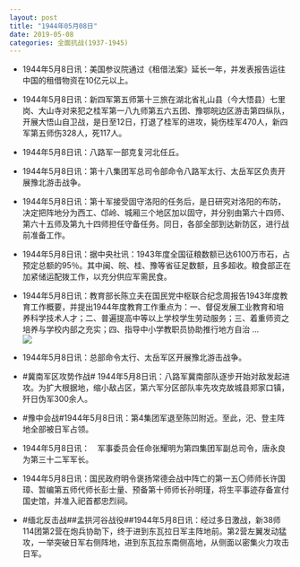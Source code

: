 ```yaml
---
layout: post
title: "1944年05月08日"
date: 2019-05-08
categories: 全面抗战(1937-1945)
---
```


<meta name="referrer" content="no-referrer" />

- 1944年5月8日讯：美国参议院通过《租借法案》延长一年，并发表报告运往中国的租借物资在10亿元以上。 

- 1944年5月8日讯：新四军第五师第十三旅在湖北省礼山县（今大悟县）七里岗、大山寺对来犯之桂军第一八九师第五六五团、豫鄂皖边区游击第四纵队，开展大悟山自卫战，是日至12日，打退了桂军的进攻，毙伤桂军470人，新四军第五师伤328人，死117人。 

- 1944年5月8日讯：八路军一部克复河北任丘。 

- 1944年5月8日讯：第十八集团军总司令部命令八路军太行、太岳军区负责开展豫北游击战争。 

- 1944年5月8日讯：第十军接受固守洛阳的任务后，是日研究对洛阳的布防，决定把阵地分为西工、邙岭、城厢三个地区加以固守，并分别由第六十四师、第六十五师及第九十四师担任守备任务。同日，各部全部到达新防区，进行战前准备工作。 

- 1944年5月8日讯：据中央社讯：1943年度全国征粮数额已达6100万市石，占预定总额的95％。其中闽、皖、桂、豫等省征足数额，且多超收。粮食部正在加紧储运配拨工作，以充分供应军需民食。 

- 1944年5月8日讯：教育部长陈立夫在国民党中枢联合纪念周报告1943年度教育工作概要，并提出1944年度教育工作重点为：一、督促发展工业教育和培养科学技术人才；二、普遍提高中等以上学校学生劳动服务；三、着重师资之培养与学校内部之充实；四、指导中小学教职员协助推行地方自治 ... <br/><img src="https://wx3.sinaimg.cn/large/aca367d8ly1g2tyvgzca7j20c8090mx7.jpg" />

- 1944年5月8日讯：总部命令太行、太岳军区开展豫北游击战争。 

- #冀南军区攻势作战# 1944年5月8日讯：八路军冀南部队逐步开始对敌发起进攻。为扩大根据地，缩小敌占区，第六军分区部队率先攻克故城县郑家口镇，歼日伪军300余人。 

- #豫中会战#1944年5月8日讯：第4集团军退至陈凹附近。至此，汜、登主阵地全部被日军占领。 

- 1944年5月8日讯：　军事委员会任命张耀明为第四集团军副总司令，唐永良为第三十二军军长。 

- 1944年5月8日讯：国民政府明令褒扬常德会战中阵亡的第一五〇师师长许国璋、暂编第五师代师长彭士量、预备第十师师长孙明瑾，将生平事迹存备宣付国史馆，并准入祀首都忠烈祠。 

- #缅北反击战##孟拱河谷战役##1944年5月8日讯：经过多日激战，新38师114团第2营在炮兵协助下，终于进到东瓦拉日军主阵地前。第2营左翼发动猛攻，一举突破日军右侧阵地，进到东瓦拉东南侧高地，从侧面以密集火力攻击日军。 

